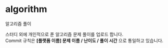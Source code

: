 # algorithm
알고리즘 풀이

스터디 외에 개인적으로 푼 알고리즘 문제 풀이를 업로드 합니다.  
Commit 규칙은 **[플랫폼 이름] 문제 이름 / 난이도 / 풀이 시간** 으로 통일하고 있습니다.
